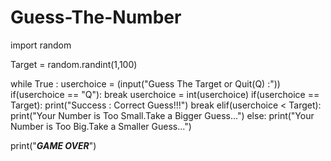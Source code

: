 # Guess-The-Number
import random

Target = random.randint(1,100)

while True :
    userchoice = (input("Guess The Target or Quit(Q) :"))
    if(userchoice == "Q"):
        break
    userchoice = int(userchoice)
    if(userchoice == Target):
        print("Success : Correct Guess!!!")
        break
    elif(userchoice < Target):
        print("Your Number is Too Small.Take a Bigger Guess...")
    else:
        print("Your Number is Too Big.Take a Smaller Guess...")

print("___GAME OVER___")
